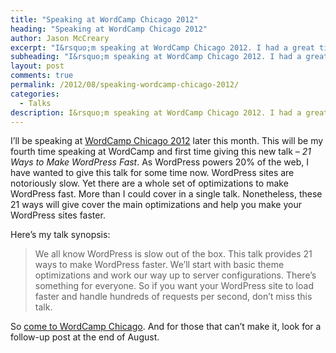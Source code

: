 ```yaml
---
title: "Speaking at WordCamp Chicago 2012"
heading: "Speaking at WordCamp Chicago 2012"
author: Jason McCreary
excerpt: "I&rsquo;m speaking at WordCamp Chicago 2012. I had a great time last year and look forward to presenting my new talk – <em>21 Ways to Make WordPress Fast</em>."
subheading: "I&rsquo;m speaking at WordCamp Chicago 2012. I had a great time last year and look forward to presenting my new talk – <em>21 Ways to Make WordPress Fast</em>."
layout: post
comments: true
permalink: /2012/08/speaking-wordcamp-chicago-2012/
categories:
  - Talks
description: I&rsquo;m speaking at WordCamp Chicago 2012. I had a great time last year and look forward to presenting my talk &mdash; 21 Ways to Make WordPress Fast.
---
```

I&rsquo;ll be speaking at [WordCamp Chicago 2012][1] later this month. This will be my fourth time speaking at WordCamp and first time giving this new talk – *21 Ways to Make WordPress Fast*. As WordPress powers 20% of the web, I have wanted to give this talk for some time now. WordPress sites are notoriously slow. Yet there are a whole set of optimizations to make WordPress fast. More than I could cover in a single talk. Nonetheless, these 21 ways will give cover the main optimizations and help you make your WordPress sites faster.

Here&rsquo;s my talk synopsis:

> We all know WordPress is slow out of the box. This talk provides 21 ways to make WordPress faster. We&rsquo;ll start with basic theme optimizations and work our way up to server configurations. There&rsquo;s something for everyone. So if you want your WordPress site to load faster and handle hundreds of requests per second, don&rsquo;t miss this talk.

So [come to WordCamp Chicago][2]. And for those that can&rsquo;t make it, look for a follow-up post at the end of August.

 [1]: http://2012.chicago.wordcamp.org/wordcamp-chicago-2012-schedule-sunday-august-26-2012/ "WordCamp Chicago 2012"
 [2]: http://2012.chicago.wordcamp.org/attend-wordcamp-chicago-2012/register/ "Register for WordCamp Chicago"
